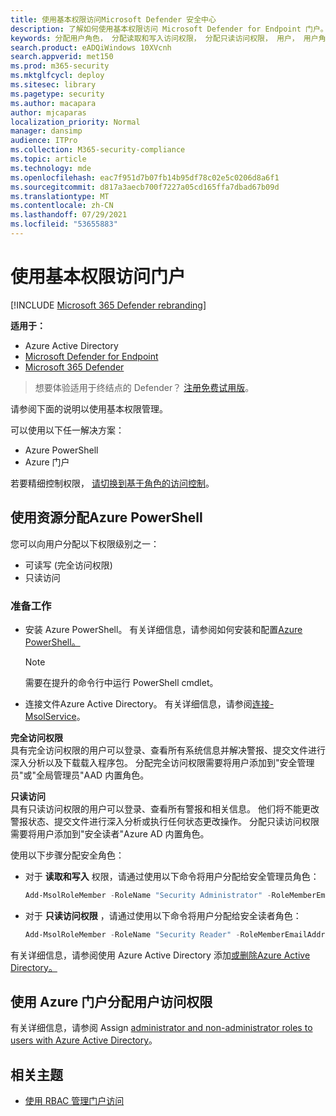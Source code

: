 ```yaml
---
title: 使用基本权限访问Microsoft Defender 安全中心
description: 了解如何使用基本权限访问 Microsoft Defender for Endpoint 门户。
keywords: 分配用户角色， 分配读取和写入访问权限， 分配只读访问权限， 用户， 用户角色， 角色
search.product: eADQiWindows 10XVcnh
search.appverid: met150
ms.prod: m365-security
ms.mktglfcycl: deploy
ms.sitesec: library
ms.pagetype: security
ms.author: macapara
author: mjcaparas
localization_priority: Normal
manager: dansimp
audience: ITPro
ms.collection: M365-security-compliance
ms.topic: article
ms.technology: mde
ms.openlocfilehash: eac7f951d7b07fb14b95df78c02e5c0206d8a6f1
ms.sourcegitcommit: d817a3aecb700f7227a05cd165ffa7dbad67b09d
ms.translationtype: MT
ms.contentlocale: zh-CN
ms.lasthandoff: 07/29/2021
ms.locfileid: "53655883"
---
```

# <a name="use-basic-permissions-to-access-the-portal"></a>使用基本权限访问门户

[!INCLUDE [Microsoft 365 Defender rebranding](../../includes/microsoft-defender.md)]

**适用于：**
- Azure Active Directory
- [Microsoft Defender for Endpoint](https://go.microsoft.com/fwlink/p/?linkid=2154037)
- [Microsoft 365 Defender](https://go.microsoft.com/fwlink/?linkid=2118804)

> 想要体验适用于终结点的 Defender？ [注册免费试用版](https://signup.microsoft.com/create-account/signup?products=7f379fee-c4f9-4278-b0a1-e4c8c2fcdf7e&ru=https://aka.ms/MDEp2OpenTrial?ocid=docs-wdatp-basicaccess-abovefoldlink)。

请参阅下面的说明以使用基本权限管理。

可以使用以下任一解决方案：
- Azure PowerShell
- Azure 门户

若要精细控制权限， [请切换到基于角色的访问控制](rbac.md)。

## <a name="assign-user-access-using-azure-powershell"></a>使用资源分配Azure PowerShell
您可以向用户分配以下权限级别之一：
- 可读写 (完全访问权限) 
- 只读访问

### <a name="before-you-begin"></a>准备工作

- 安装 Azure PowerShell。 有关详细信息，请参阅如何安装和配置[Azure PowerShell。](https://azure.microsoft.com/documentation/articles/powershell-install-configure/)<br>

    > [!NOTE]
    > 需要在提升的命令行中运行 PowerShell cmdlet。

- 连接文件Azure Active Directory。 有关详细信息，请参阅[连接-MsolService](/powershell/module/msonline/connect-msolservice)。

**完全访问权限** <br>
具有完全访问权限的用户可以登录、查看所有系统信息并解决警报、提交文件进行深入分析以及下载载入程序包。
分配完全访问权限需要将用户添加到"安全管理员"或"全局管理员"AAD 内置角色。

**只读访问** <br>
具有只读访问权限的用户可以登录、查看所有警报和相关信息。
他们将不能更改警报状态、提交文件进行深入分析或执行任何状态更改操作。
分配只读访问权限需要将用户添加到"安全读者"Azure AD 内置角色。

使用以下步骤分配安全角色：

- 对于 **读取和写入** 权限，请通过使用以下命令将用户分配给安全管理员角色：

  ```PowerShell
  Add-MsolRoleMember -RoleName "Security Administrator" -RoleMemberEmailAddress "secadmin@Contoso.onmicrosoft.com"
  ```
  
- 对于 **只读访问权限** ，请通过使用以下命令将用户分配给安全读者角色：

  ```PowerShell
  Add-MsolRoleMember -RoleName "Security Reader" -RoleMemberEmailAddress "reader@Contoso.onmicrosoft.com"
  ```

有关详细信息，请参阅使用 Azure Active Directory 添加[或删除Azure Active Directory。](/azure/active-directory/fundamentals/active-directory-groups-members-azure-portal)

## <a name="assign-user-access-using-the-azure-portal"></a>使用 Azure 门户分配用户访问权限

有关详细信息，请参阅 Assign [administrator and non-administrator roles to users with Azure Active Directory](/azure/active-directory/fundamentals/active-directory-users-assign-role-azure-portal)。

## <a name="related-topic"></a>相关主题

- [使用 RBAC 管理门户访问](rbac.md)
